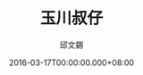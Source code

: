 ---
issue: 164
title: 玉川叔仔
author: 邱文錫
date: 2016-03-17T00:00:00.000+08:00
topic: 抒懷
difficulty: 1
wikidata: Q98095529
wikidata_link: https://www.wikidata.org/wiki/Q98095529
author_wikidata_link: https://www.wikidata.org/wiki/Q98096294
author_wikidata: Q98096294
---